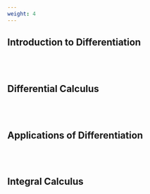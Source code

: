 ```yaml
---
weight: 4
---
```


## Introduction to Differentiation
<br><br>

## Differential Calculus
<br><br>

## Applications of Differentiation
<br><br>

## Integral Calculus
<br><br>